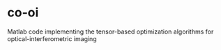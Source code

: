 co-oi
=====

Matlab code implementing the tensor-based optimization algorithms for optical-interferometric imaging
